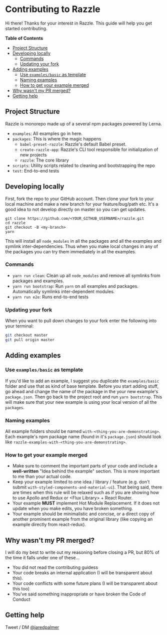 # Contributing to Razzle

Hi there! Thanks for your interest in Razzle. This guide will help you get started contributing. 

<!-- START doctoc generated TOC please keep comment here to allow auto update -->
<!-- DON'T EDIT THIS SECTION, INSTEAD RE-RUN doctoc TO UPDATE -->
**Table of Contents** 

- [Project Structure](#project-structure)
- [Developing locally](#developing-locally)
  - [Commands](#commands)
  - [Updating your fork](#updating-your-fork)
- [Adding examples](#adding-examples)
  - [Use `examples/basic` as template](#use-examplesbasic-as-template)
  - [Naming examples](#naming-examples)
  - [How to get your example merged](#how-to-get-your-example-merged)
- [Why wasn't my PR merged?](#why-wasnt-my-pr-merged)
- [Getting help](#getting-help)

<!-- END doctoc generated TOC please keep comment here to allow auto update -->

## Project Structure

Razzle is monorepo made up of a several npm packages powered by Lerna.

- `examples`: All examples go in here. 
- `packages`: This is where the magic happens
  - `babel-preset-razzle`: Razzle's default Babel preset. 
  - `create-razzle-app`: Razzle's CLI tool responsible for initialization of new projects
  - `razzle`: The core library
- `scripts`: Utility scripts related to cleaning and bootstrapping the repo
- `test`: End-to-end tests

## Developing locally

First, fork the repo to your GitHub account. Then clone your fork to your local 
machine and make a new branch for your feature/bug/path etc. It's a good idea to not develop directly on master so you can get updates.

```
git clone https://github.com/<YOUR_GITHUB_USERNAME>/razzle.git
cd razzle
git checkout -B <my-branch>
yarn
```

This will install all `node_modules` in all the packages and all the examples and symlink
inter-dependencies. Thus when you make local changes in any of the packages you can try them
immediately in all the examples.

### Commands

- `yarn run clean`: Clean up all `node_modules` and remove all symlinks from packages and examples.
- `yarn run bootstrap`: Run `yarn` on all examples and packages. Automatically symlinks inter-dependent modules.
- `yarn run e2e`: Runs end-to-end tests

### Updating your fork

When you want to pull down changes to your fork enter the following into your terminal:

```bash
git checkout master
git pull origin master
```

## Adding examples

### Use `examples/basic` as template
If you'd like to add an example, I suggest you duplicate the `examples/basic` folder and use that as kind of base template. Before you start adding stuff, go ahead and change the name of the package in the your new example's `package.json`. Then go back to the project root and run `yarn bootstrap`. This will make sure that your new example is using your local version of all the `packages`. 

### Naming examples

All example folders should be named `with-<thing-you-are-demonstrating>`. Each example's npm package name (found in it's `package.json`) should look like `razzle-examples-with-<thing-you-are-demonstrating>`.

### How to get your example merged

- Make sure to comment the important parts of your code and include a **well-written**
"Idea behind the example" section. This is more important to me than your actual code.
- Keep your example limited to one idea / library / feature (e.g. don't submit `with-styled-components-and-material-ui`). That being said, there are times when this rule will be relaxed such as if you are showing how to use Apollo and Redux or \<Flux Library\> + React Router.
- Your example **MUST** implement Hot Module Replacement. If it does not update when you make edits, you have broken something. 
- Your example should be minimalistic and concise, or a direct copy of another prominent example from the original library (like copying an example directly from react-redux).

## Why wasn't my PR merged?

I will do my best to write out my reasoning before closing a PR, but 80% of the time it falls under one of these...

- You did not read the contributing guidess
- Your code breaks an internal application (I will be transparent about this).
- Your code conflicts with some future plans (I will be transparent about this too)
- You've said something inappropriate or have broken the Code of Conduct

## Getting help

Tweet / DM [@jaredpalmer](https://twitter.com/jaredpalmer)